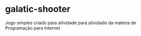 # galatic-shooter
Jogo simples criado para atividade para atividade da matéria de Programação para Internet
